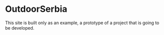 # OutdoorSerbia
This site is built only as an example, a prototype of a project that is going to be developed.

